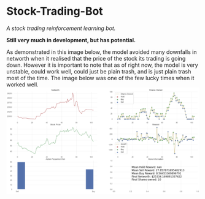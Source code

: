 # Stock-Trading-Bot
*A stock trading reinforcement learning bot.*

**Still very much in development, but has potential.**

As demonstrated in this image below, the model avoided many downfalls in networth when it realised that the price of the stock its trading is going down. However it is important to note that as of right now, the model is very unstable, could work well, could just be plain trash, and is just plain trash most of the time. The image below was one of the few lucky times when it worked well.
![Screenshot of example of results of model](https://github.com/ryendu/Stock-Trading-Bot/blob/main/StockTraingBotPerformanceSC.png)
